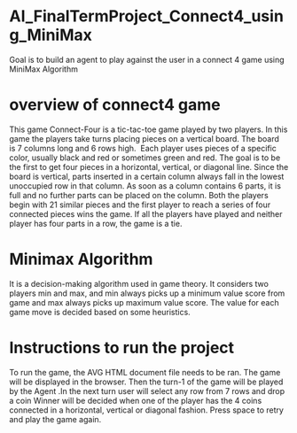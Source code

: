 # AI_FinalTermProject_Connect4_using_MiniMax
Goal is to build an agent to play against the user in a connect 4 game using MiniMax Algorithm
# overview of connect4 game
This game Connect-Four is a tic-tac-toe game played by two players.
In this game the players take turns placing pieces on a vertical board.
The board  is 7 columns long and 6 rows high.
 Each player uses pieces of a specific color, usually black and red or sometimes green and red.
The goal is to be the first to get four pieces in a horizontal, vertical, or diagonal line.
Since the board is vertical, parts inserted in a certain column always fall in the lowest unoccupied row in that column.
As soon as a column contains 6 parts, it is full and no further parts can be placed on the column.
Both the players begin with 21 similar pieces and the first player to reach a series of four connected pieces wins the game.
If all the players have played and neither player has four parts in a row, the game is a tie.
# Minimax Algorithm
It is a decision-making algorithm used in game theory. 
It considers two players min and max, and min always picks up a minimum value score from game and max always picks up maximum value score.
The value for each game move is decided based on some heuristics.
# Instructions to run the project
To run the game, the AVG HTML document file needs to be ran.
The game will be displayed in the browser.
Then the turn-1 of the game will be played by the Agent .In the next turn user will select any row from 7 rows and drop a coin
Winner will be decided when one of the player has the 4 coins connected in a horizontal, vertical or diagonal fashion.
Press space to retry and play the game again.







